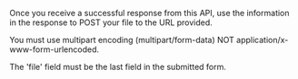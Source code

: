 Once you receive a successful response from this API, use the information in the response to POST your file to the URL provided.

You must use multipart encoding (multipart/form-data) NOT application/x-www-form-urlencoded.

The 'file' field must be the last field in the submitted form.
